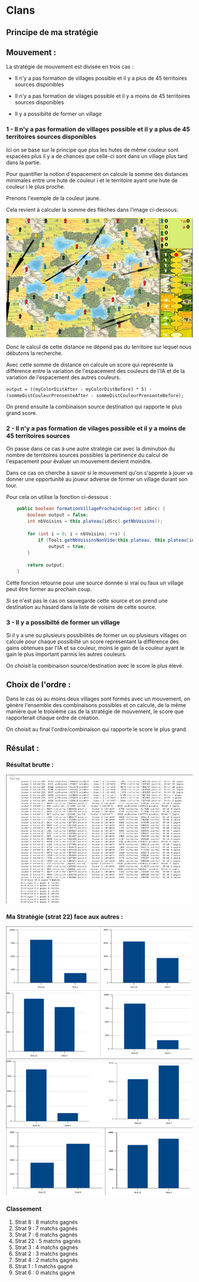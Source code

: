 # Clans 

## Principe de ma stratégie

## Mouvement :

La stratégie de mouvement est divisée en trois cas :

- Il n'y a pas formation de villages possible et il y a plus de 45 territoires sources disponibles 

- Il n'y a pas formation de vilages possible et il y a moins de 45 territoires sources disponibles

- Il y a possibilté de former un village


### 1 - Il n'y a pas formation de villages possible et il y a plus de 45 territoires sources disponibles 

Ici on se base sur le principe que plus les hutes de même couleur sont espacées plus il y a de chances que celle-ci sont dans un village plus tard dans la partie.

Pour quantifier la notion d'espacement on calcule la somme des distances minimales entre une hute de couleur i et le territoire ayant une hute de couleur i le plus proche.

Prenons l'exemple de la couleur jaune.

Cela revient à calculer la somme des flèches dans l'image ci-dessous:

![exemple distance](example_dist.png)


Donc le calcul de cette distance ne dépend pas du territoire sur lequel nous débutons la recherche.

Avec cette somme de distance on calcule un score qui représente la différence entre la variation de l'espacement des couleurs de l'IA et de la variation de l'espacement des autres couleurs.


`output = ((myColorDistAfter - myColorDistBefore) * 5) - (sommeDistCouleurPrensenteAfter - sommeDistCouleurPrensenteBefore);
`

On prend ensuite la combinaison source destination qui rapporte le plus grand score.

### 2 - Il n'y a pas formation de vilages possible et il y a moins de 45 territoires sources

On passe dans ce cas à une autre stratégie car avec la diminution du nombre de territoires sources possibles la pertinence du calcul de l'espacement pour évaluer un mouvement devient moindre.

Dans ce cas on cherche à savoir si le mouvement qu'on s'apprete à jouer va donner une opportunité au joueur adverse de former un village durant son tour.

Pour cela on utilise la fonction ci-dessous :

```java
    public boolean formationVillageProchainCoup(int idSrc) {
        boolean output = false;
        int nbVoisins = this.plateau[idSrc].getNbVoisins();

        for (int i = 0; i < nbVoisins; ++i) {
            if (Tools.getNbVoisinsNonVide(this.plateau, this.plateau[idSrc].getVoisin(i)) < 3)
                output = true;
        }

        return output;
    }

```

Cette foncion retourne pour une source donnée si vrai ou faux un village peut être former au prochain coup.

Si se n'est pas le cas on sauvegarde cette source et on prend une destination au hasard dans la liste de voisins de cette source.

### 3 - Il y a possibilté de former un village

Si il y a une ou plusieurs possibilités de former un ou plusieurs villages on calcule pour chaque possibilté un score représentant la différence des gains obtenues par l'IA et sa couleur, moins le gain de la couleur ayant le gain le plus important parmis les autres couleurs. 

On choisit la combinaison source/destination avec le score le plus élevé.



## Choix de l'ordre :

Dans le cas où au moins deux villages sont formés avec un mouvement, on génère l'ensemble des combinaisons possibles et on calcule, de la même manière que le troisième cas de la stratégie de mouvement, le score que rapporterait chaque ordre de création.

On choisit au final l'ordre/combinaison qui rapporte le score le plus grand.


## Résulat :

### Résultat brutte :

![resultat brutte](res_brutte.png)


### Ma Stratégie (strat 22) face aux autres : 


![resultat brutte](stat1.png)
![resultat brutte](stat2.png)


### Classement

1. Strat 8 : 8 matchs gagnés
2. Strat 9 : 7 matchs gagnés
3. Strat 7 : 6 matchs gagnés
4. Strat 22 : 5 matchs gagnés
5. Strat 3 : 4 matchs gagnés
6. Strat 2 : 3 matchs gagnés
7. Strat 4 : 2 matchs gagnés
8. Strat 1 : 1 matchs gagné
9. Strat 6 : 0 matchs gagné